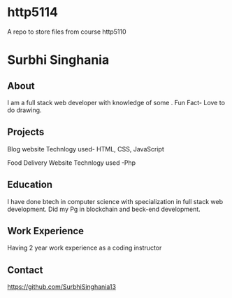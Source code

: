 # http5114
A repo to store files from course http5110
# Surbhi Singhania

##  About
I am a full stack web developer with knowledge of some  . Fun Fact- Love to do drawing.

## Projects
Blog website
Technlogy used- HTML, CSS, JavaScript

Food Delivery Website 
Technlogy used -Php

## Education 
I have done btech in computer science with specialization in full stack web development. Did my Pg in blockchain and beck-end development.

## Work Experience
Having 2 year work experience as a coding instructor 

## Contact
https://github.com/SurbhiSinghania13